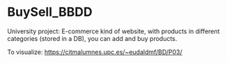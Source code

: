 # BuySell_BBDD
University project: E-commerce kind of website, with products in different categories (stored in a DB), you can add and buy products.

 To visualize: https://citmalumnes.upc.es/~eudaldmf/BD/P03/
